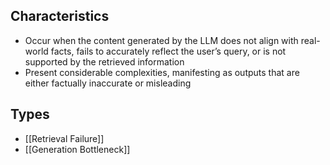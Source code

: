 ## Characteristics

- Occur when the content generated by the LLM does not align with real-world facts, fails to accurately reflect the user’s query, or is not supported by the retrieved information
- Present considerable complexities, manifesting as outputs that are either factually inaccurate or misleading

## Types

- [[Retrieval Failure]]
- [[Generation Bottleneck]]
